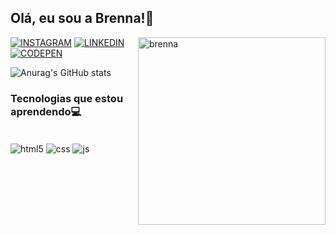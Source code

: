 ## Olá, eu sou a Brenna!💜

<div> <img align="right" alt="brenna" height="300" src="https://cdn.picrew.me/shareImg/org/202303/1524872_KRF9hZBq.png" />
</div>

[![INSTAGRAM](https://img.shields.io/badge/Instagram-E4405F?style=for-the-badge&logo=instagram&logoColor=white)](https://www.instagram.com/lionofheart/)
[![LINKEDIN](https://img.shields.io/badge/LinkedIn-0077B5?style=for-the-badge&logo=linkedin&logoColor=white)](https://www.linkedin.com/in/brennaabreu/)
[![CODEPEN](https://img.shields.io/badge/Codepen-000000?style=for-the-badge&logo=codepen&logoColor=white)](https://codepen.io/Brenna-Abreu)


![Anurag's GitHub stats](https://github-readme-stats.vercel.app/api?username=brennaabreu&show_icons=true&theme=midnight-purple)

### Tecnologias que estou aprendendo💻

<div style="display: inline_block"><br>
  <img align="center" alt="html5" src="https://img.shields.io/badge/HTML5-E34F26?style=for-the-badge&logo=html5&logoColor=white" />
  <img align="center" alt="css" src="https://img.shields.io/badge/CSS3-1572B6?style=for-the-badge&logo=css3&logoColor=white" />
    <img align="center" alt="js" src="https://img.shields.io/badge/JavaScript-F7DF1E?style=for-the-badge&logo=javascript&logoColor=black" />
</div>

